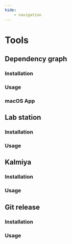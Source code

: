 ```yaml
---
hide:
    - navigation
---
```


# Tools

## Dependency graph

### Installation

### Usage

### macOS App

## Lab station

### Installation

### Usage

## Kalmiya

### Installation

### Usage

## Git release

### Installation

### Usage
